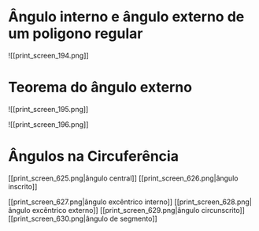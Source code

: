 # Ângulo interno e ângulo externo de um poligono regular

![[print_screen_194.png]]

# Teorema do ângulo externo

![[print_screen_195.png]]



![[print_screen_196.png]]



# Ângulos na Circuferência


[[print_screen_625.png|ângulo central]]
[[print_screen_626.png|ângulo inscrito]]

[[print_screen_627.png|ângulo excêntrico interno]]
[[print_screen_628.png|ângulo excêntrico externo]]
[[print_screen_629.png|ângulo circunscrito]]
[[print_screen_630.png|ângulo de segmento]]

